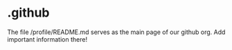 # .github

The file /profile/README.md serves as the main page of our github org.
Add important information there!
